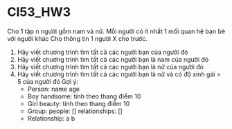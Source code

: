 # CI53_HW3

Cho 1 tập n người gồm nam và nữ. 
Mỗi người có ít nhất 1 mối quan hệ bạn bè với người khác
Cho thông tin 1 người X cho trước.
1. Hãy viết chương trình tìm tất cả các người bạn của người đó
2. Hãy viết chương trình tìm tất cả các người bạn là nam của người đó
3. Hãy viết chương trình tìm tất cả các người bạn là nữ của người đó
4. Hãy viết chương trình tìm tất cả các người bạn là nữ và có độ xinh gái > 5 của người đó
Gợi ý:
    - Person:
        name
        age
    - Boy
        handsome: tính theo thang điểm 10
    - Girl
        beauty: tính theo thang điểm 10
    - Group:
        people: []
        relationships: []
    - Relationship:
        a
        b
